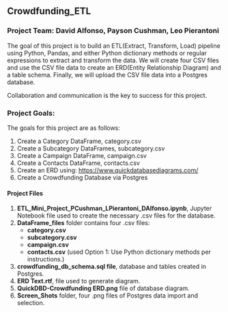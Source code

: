 ## Crowdfunding_ETL
### Project Team: David Alfonso, Payson Cushman, Leo Pierantoni
The goal of this project is to build an ETL(Extract, Transform, Load) pipeline using Python, Pandas, and either Python dictionary methods or regular expressions to extract and transform the data. We will create four CSV files and use the CSV file data to create an ERD(Entity Relationship Diagram) and a table schema. Finally, we will upload the CSV file data into a Postgres database.

Collaboration and communication is the key to success for this project.

### Project Goals:
The goals for this project are as follows:

1. Create a Category DataFrame, category.csv
2. Create a Subcategory DataFrames, subcategory.csv
3. Create a Campaign DataFrame, campaign.csv
4. Create a Contacts DataFrame, contacts.csv
5. Create an ERD using: https://www.quickdatabasediagrams.com/
6. Create a Crowdfunding Database via Postgres

#### Project Files

1. **ETL_Mini_Project_PCushman_LPierantoni_DAlfonso.ipynb**, Jupyter Notebook file used to create the necessary .csv files for the database.  
2. **DataFrame_files** folder contains four .csv files:
    - **category.csv**
    - **subcategory.csv**
    - **campaign.csv**
    - **contacts.csv** (used Option 1: Use Python dictionary methods per instructions.)
3.  **crowdfunding_db_schema.sql file**, database and tables created in Postgres.
4.  **ERD Text.rtf**, file used to generate diagram.
5.  **QuickDBD-Crowdfunding ERD.png** file of database diagram.
6.  **Screen_Shots** folder, four .png files of Postgres data import and selection.

